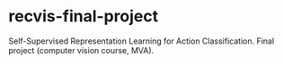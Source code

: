 # recvis-final-project
Self-Supervised Representation Learning for Action Classification. Final project (computer vision course, MVA).
